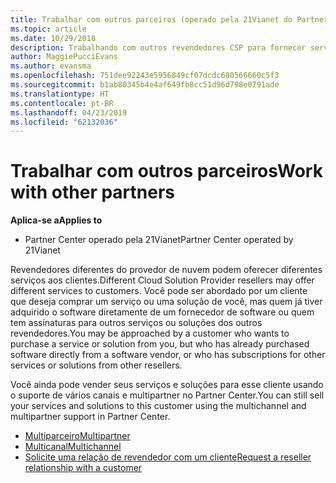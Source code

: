 ```yaml
---
title: Trabalhar com outros parceiros (operado pela 21Vianet do Partner Center)
ms.topic: article
ms.date: 10/29/2018
description: Trabalhando com outros revendedores CSP para fornecer serviços ao mesmo cliente.
author: MaggiePucciEvans
ms.author: evansma
ms.openlocfilehash: 751dee92243e5956849cf07dcdc680566660c5f3
ms.sourcegitcommit: b1ab80345b4e4af649fb8cc51d96d798e0791ade
ms.translationtype: HT
ms.contentlocale: pt-BR
ms.lasthandoff: 04/23/2019
ms.locfileid: "62132036"
---
```

# <a name="work-with-other-partners"></a><span data-ttu-id="d1f2b-103">Trabalhar com outros parceiros</span><span class="sxs-lookup"><span data-stu-id="d1f2b-103">Work with other partners</span></span>

<span data-ttu-id="d1f2b-104">**Aplica-se a**</span><span class="sxs-lookup"><span data-stu-id="d1f2b-104">**Applies to**</span></span>

-   <span data-ttu-id="d1f2b-105">Partner Center operado pela 21Vianet</span><span class="sxs-lookup"><span data-stu-id="d1f2b-105">Partner Center operated by 21Vianet</span></span>


<span data-ttu-id="d1f2b-106">Revendedores diferentes do provedor de nuvem podem oferecer diferentes serviços aos clientes.</span><span class="sxs-lookup"><span data-stu-id="d1f2b-106">Different Cloud Solution Provider resellers may offer different services to customers.</span></span> <span data-ttu-id="d1f2b-107">Você pode ser abordado por um cliente que deseja comprar um serviço ou uma solução de você, mas quem já tiver adquirido o software diretamente de um fornecedor de software ou quem tem assinaturas para outros serviços ou soluções dos outros revendedores.</span><span class="sxs-lookup"><span data-stu-id="d1f2b-107">You may be approached by a customer who wants to purchase a service or solution from you, but who has already purchased software directly from a software vendor, or who has subscriptions for other services or solutions from other resellers.</span></span> 

<span data-ttu-id="d1f2b-108">Você ainda pode vender seus serviços e soluções para esse cliente usando o suporte de vários canais e multipartner no Partner Center.</span><span class="sxs-lookup"><span data-stu-id="d1f2b-108">You can still sell your services and solutions to this customer using the multichannel and multipartner support in Partner Center.</span></span>

-   [<span data-ttu-id="d1f2b-109">Multiparceiro</span><span class="sxs-lookup"><span data-stu-id="d1f2b-109">Multipartner</span></span>](multipartner.md)
-   [<span data-ttu-id="d1f2b-110">Multicanal</span><span class="sxs-lookup"><span data-stu-id="d1f2b-110">Multichannel</span></span>](multichannel.md)
-   [<span data-ttu-id="d1f2b-111">Solicite uma relação de revendedor com um cliente</span><span class="sxs-lookup"><span data-stu-id="d1f2b-111">Request a reseller relationship with a customer</span></span>](request-a-relationship-with-a-customer.md)
